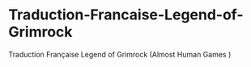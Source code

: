 Traduction-Francaise-Legend-of-Grimrock
=======================================

Traduction Française Legend of Grimrock  (Almost Human Games	)